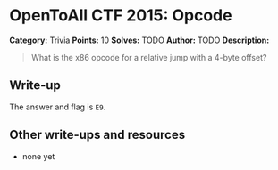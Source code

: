 # OpenToAll CTF 2015: Opcode

**Category:** Trivia
**Points:** 10
**Solves:** TODO
**Author:** TODO
**Description:** 

> What is the x86 opcode for a relative jump with a 4-byte offset?

## Write-up

The answer and flag is `E9`.

## Other write-ups and resources

* none yet